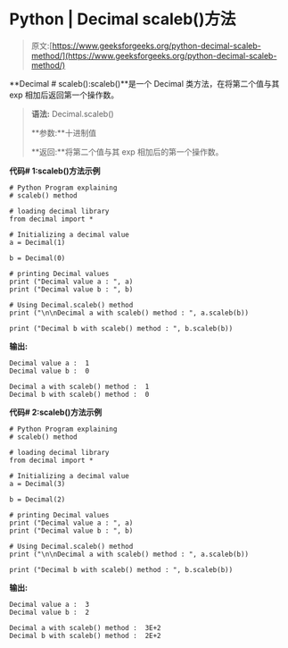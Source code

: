# Python | Decimal scaleb()方法

> 原文:[https://www.geeksforgeeks.org/python-decimal-scaleb-method/](https://www.geeksforgeeks.org/python-decimal-scaleb-method/)

**Decimal # scaleb():scaleb()**是一个 Decimal 类方法，在将第二个值与其 exp 相加后返回第一个操作数。

> **语法:** Decimal.scaleb()
> 
> **参数:**十进制值
> 
> **返回:**将第二个值与其 exp 相加后的第一个操作数。

**代码# 1:scaleb()方法示例**

```
# Python Program explaining 
# scaleb() method

# loading decimal library
from decimal import *

# Initializing a decimal value
a = Decimal(1)

b = Decimal(0)

# printing Decimal values
print ("Decimal value a : ", a)
print ("Decimal value b : ", b)

# Using Decimal.scaleb() method
print ("\n\nDecimal a with scaleb() method : ", a.scaleb(b))

print ("Decimal b with scaleb() method : ", b.scaleb(b))
```

**输出:**

```
Decimal value a :  1
Decimal value b :  0

Decimal a with scaleb() method :  1
Decimal b with scaleb() method :  0

```

**代码# 2:scaleb()方法示例**

```
# Python Program explaining 
# scaleb() method

# loading decimal library
from decimal import *

# Initializing a decimal value
a = Decimal(3)

b = Decimal(2)

# printing Decimal values
print ("Decimal value a : ", a)
print ("Decimal value b : ", b)

# Using Decimal.scaleb() method
print ("\n\nDecimal a with scaleb() method : ", a.scaleb(b))

print ("Decimal b with scaleb() method : ", b.scaleb(b))
```

**输出:**

```
Decimal value a :  3
Decimal value b :  2

Decimal a with scaleb() method :  3E+2
Decimal b with scaleb() method :  2E+2

```